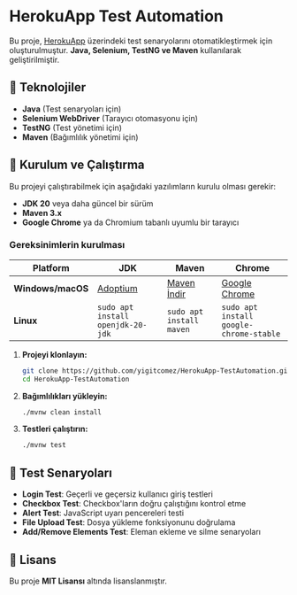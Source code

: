 # HerokuApp Test Automation

Bu proje, [HerokuApp](https://the-internet.herokuapp.com/) üzerindeki test senaryolarını otomatikleştirmek için oluşturulmuştur. **Java, Selenium, TestNG ve Maven** kullanılarak geliştirilmiştir.

## 📌 Teknolojiler
- **Java** (Test senaryoları için)
- **Selenium WebDriver** (Tarayıcı otomasyonu için)
- **TestNG** (Test yönetimi için)
- **Maven** (Bağımlılık yönetimi için)

## 🚀 Kurulum ve Çalıştırma
Bu projeyi çalıştırabilmek için aşağıdaki yazılımların kurulu olması gerekir:

- **JDK 20** veya daha güncel bir sürüm
- **Maven 3.x**
- **Google Chrome** ya da Chromium tabanlı uyumlu bir tarayıcı

### Gereksinimlerin kurulması
| Platform | JDK | Maven | Chrome |
| --- | --- | --- | --- |
| **Windows/macOS** | [Adoptium](https://adoptium.net/?variant=openjdk20) | [Maven İndir](https://maven.apache.org/download.cgi) | [Google Chrome](https://www.google.com/chrome/) |
| **Linux** | `sudo apt install openjdk-20-jdk` | `sudo apt install maven` | `sudo apt install google-chrome-stable` |

1. **Projeyi klonlayın:**
   ```bash
   git clone https://github.com/yigitcomez/HerokuApp-TestAutomation.git
   cd HerokuApp-TestAutomation
   ```
2. **Bağımlılıkları yükleyin:**
   ```bash
   ./mvnw clean install
   ```
3. **Testleri çalıştırın:**
   ```bash
   ./mvnw test
   ```

## 📄 Test Senaryoları
- **Login Test**: Geçerli ve geçersiz kullanıcı giriş testleri
- **Checkbox Test**: Checkbox'ların doğru çalıştığını kontrol etme
- **Alert Test**: JavaScript uyarı pencereleri testi
- **File Upload Test**: Dosya yükleme fonksiyonunu doğrulama
- **Add/Remove Elements Test**: Eleman ekleme ve silme senaryoları

## 📄 Lisans
Bu proje **MIT Lisansı** altında lisanslanmıştır.

